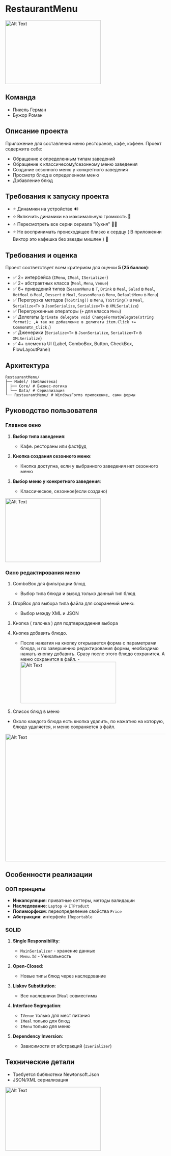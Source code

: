 # RestaurantMenu
<img src="https://github.com/user-attachments/assets/3cb32a82-2222-4a2c-a82d-d0572214b0c0" alt="Alt Text" width="300" height="200">


## Команда
- Пикель Герман
- Бужор Роман

## Описание проекта
Приложение для составления меню ресторанов, кафе, кофеен. Проект содержитв себе:
- Обращение к определенным типам заведений
- Обращение к классичесому/сезонному меню заведения
- Создание сезонного меню у конкретного заведения
- Просмотр блюд в определенном меню
- Добавление блюд

## Требования к запуску проекта
   - ⭐ Динамики на устройстве 🔊 
   - ⭐ Включить динамики на максимальную громкость 🕺 
   - ⭐ Пересмотреть все серии сериала "Кухня"  👨‍🍳
   - ⭐ Не воспринимать происходящее близко к сердцу ( В приложении Виктор это кафешка без звезды мишлен ) 🌟

## Требования и оценка
Проект соответствует всем критериям для оценки **5 (25 баллов)**:
- ✅ 2+ интерфейса (`IMenu`, `IMeal`, `ISerializer`)
- ✅ 2+ абстрактных класса (`Meal`, `Menu`, `Venue`)
- ✅ 6+ приведений типов (`SeasonMenu` в `T`,  `Drink` в `Meal`, `Salad` в `Meal`, `HotMeal` в `Meal`, `Dessert` в `Meal`, `SeasonMenu` в `Menu`, `DefaultMenu` в `Menu`)
- ✅ Перегрузка методов (`ToString()` в `Menu`, `ToString()` в `Meal`, `Serialize<T>` в `JsonSerialize`, `Serialize<T>` в `XMLSerialize`)
- ✅ Перегруженные операторы (`+` для класса `Menu`)
- ✅ Делегаты (`private delegate void ChangeFormatDelegate(string format); ,А так же добавление в делигаты item.Click += CommonBtn_Click;`)
- ✅ Дженерики (`Serialize<T>` в `JsonSerialize`, `Serialize<T>` в `XMLSerialize`)
- ✅ 4+ элемента UI (Label, ComboBox, Button, CheckBox, FlowLayoutPanel)

## Архитектура
```
RestaurantMenu/
├── Model/ (библиотека)
│ ├── Core/ # Бизнес-логика
│ └── Data/ # Сериализация
└── RestaurantMenu/ # WindowsForms приложение, сами формы
```

## Руководство пользователя

### Главное окно
1. **Выбор типа заведения**:
   - Кафе. рестораны или фастфуд

2. **Кнопка создания сезонного меню**:
   - Кнопка доступна, если у выбранного заведения нет сезонного меню

3. **Выбор меню у конкретного заведения**:
   - Классическое, сезонное(если создано)
  
<img src="https://github.com/user-attachments/assets/965655a3-69fe-4406-be63-7ec108cf785e" alt="Alt Text" width="300" height="200">



### Окно редактирования меню


1. ComboBox для фильтрации блюд
   - Выбор типа блюда и вывод только данный тип блюд

3. DropBox для выбора типа файла для сохранений меню:
   - Выбор между XML и JSON

4. Кнопка ( галочка ) для подтвержддения выбора

5. Кнопка добавить блюдо.
   - После нажатия на кнопку открывается форма с параметрами блюда, и по завершению редактирования формы, необходимо нажать кнопку добавить. Сразу после этого блюдо сохранится. А меню сохранится в файл.
     -<img src="https://github.com/user-attachments/assets/fc8b4a79-175c-4c10-a80d-5effa3d65575" alt="Alt Text" width="300" height="130">

6. Список блюд в меню
  - Около каждого блюда есть кнопка удалить, по нажатию на которую, блюдо удаляется, и меню сохраняется в файл.

<img src="https://github.com/user-attachments/assets/f99c5d29-97b2-4818-8f7c-959cfbcde0ef" alt="Alt Text" width="600" height="400">




## Особенности реализации

### ООП принципы
- **Инкапсуляция**: приватные сеттеры, методы валидации
- **Наследование**: `Laptop` → `ITProduct`
- **Полиморфизм**: переопределение свойства `Price`
- **Абстракция**: интерфейс `IReportable`

### SOLID
1. **Single Responsibility**:
   - `MainSerializer` - хранение данных
   - `Menu.Id` - Уникальность

2. **Open-Closed**:
   - Новые типы блюд через наследование

3. **Liskov Substitution**:
   - Все наследники `IMeal` совместимы

4. **Interface Segregation**:
   - `IVenue` только для мест питания
   - `IMeal` только для блюд
   - `IMenu` только для меню

5. **Dependency Inversion**:
   - Зависимости от абстракций (`ISerializer`)

## Технические детали
- Требуется библиотеки Newtonsoft.Json
- JSON/XML сериализация

<img src="https://github.com/user-attachments/assets/5084886e-b88b-466f-ae34-5394d2ea9e9d" alt="Alt Text" width="300" height="200">
